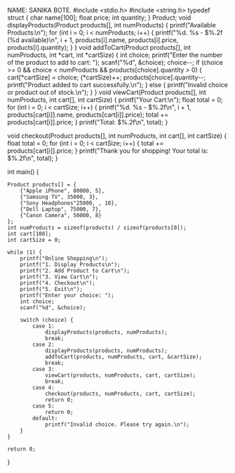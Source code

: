 NAME: SANIKA BOTE. 
#include <stdio.h>
#include <string.h>
typedef struct {
 char name[100];
 float price;
 int quantity;
} Product;
void displayProducts(Product products[], int numProducts) {
 printf("Available Products:\n");
 for (int i = 0; i < numProducts; i++) {
  printf("%d. %s - $%.2f (%d available)\n", i + 1, products[i].name, products[i].price, products[i].quantity);
    }
}
void addToCart(Product products[], int numProducts, int *cart, int *cartSize) {
    int choice;
    printf("Enter the number of the product to add to cart: ");
    scanf("%d", &choice);
    choice--;
    if (choice >= 0 && choice < numProducts && products[choice].quantity > 0) {
        cart[*cartSize] = choice;
        (*cartSize)++;
        products[choice].quantity--;
        printf("Product added to cart successfully.\n");
    } else {
        printf("Invalid choice or product out of stock.\n");
    }
}
void viewCart(Product products[], int numProducts, int cart[], int cartSize) {
    printf("Your Cart:\n");
    float total = 0;
    for (int i = 0; i < cartSize; i++) {
        printf("%d. %s - $%.2f\n", i + 1, products[cart[i]].name, products[cart[i]].price);
        total += products[cart[i]].price;
    }
    printf("Total: $%.2f\n", total);
}

void checkout(Product products[], int numProducts, int cart[], int cartSize) {
    float total = 0;
    for (int i = 0; i < cartSize; i++) {
        total += products[cart[i]].price;
    }
    printf("Thank you for shopping! Your total is: $%.2f\n", total);
}

int main() {
    
    Product products[] = {
        {"Apple iPhone", 80000, 5},
        {"Samsung TV", 35000, 3},
        {"Sony Headphones"25000, , 10},
        {"Dell Laptop", 75000, 7},
        {"Canon Camera", 50000, 8}
    };
    int numProducts = sizeof(products) / sizeof(products[0]);
    int cart[100];
    int cartSize = 0;

    while (1) {
        printf("Online Shopping\n");
        printf("1. Display Products\n");
        printf("2. Add Product to Cart\n");
        printf("3. View Cart\n");
        printf("4. Checkout\n");
        printf("5. Exit\n");
        printf("Enter your choice: ");
        int choice;
        scanf("%d", &choice);

        switch (choice) {
            case 1:
                displayProducts(products, numProducts);
                break;
            case 2:
                displayProducts(products, numProducts);
                addToCart(products, numProducts, cart, &cartSize);
                break;
            case 3:
                viewCart(products, numProducts, cart, cartSize);
                break;
            case 4:
                checkout(products, numProducts, cart, cartSize);
                return 0;
            case 5:
                return 0;
            default:
                printf("Invalid choice. Please try again.\n");
        }
    }

    return 0;
}

